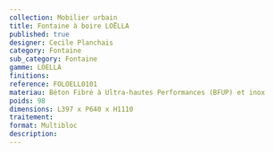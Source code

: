 ```yaml
---
collection: Mobilier urbain
title: Fontaine à boire LOËLLA
published: true
designer: Cecile Planchais
category: Fontaine
sub_category: Fontaine
gamme: LOELLA
finitions: 
reference: FOLOELL0101
materiau: Béton Fibré à Ultra-hautes Performances (BFUP) et inox
poids: 98
dimensions: L397 x P640 x H1110 
traitement: 
format: Multibloc
description: 
---
```

